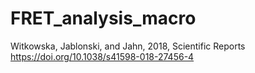# FRET_analysis_macro
Witkowska, Jablonski, and Jahn, 2018, Scientific Reports https://doi.org/10.1038/s41598-018-27456-4

